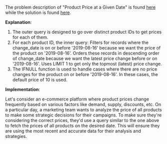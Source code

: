 The problem description of "Product Price at a Given Date" is found [here](https://leetcode.com/problems/product-price-at-a-given-date/description/?envType=study-plan-v2&envId=top-sql-50) while the solution is found [here](https://github.com/aurimas13/Solutions-To-Problems/blob/main/LeetCode/SQL%20Solutions/Product%20Price%20at%20a%20Given%20Date/product.sql).

**Explanation**:

1. The outer query is designed to go over distinct product IDs to get prices for each of them.
2. For each product ID, the inner query:
Filters for records where the change_date is on or before '2019-08-16' because we want the price of the product on '2019-08-16'.
Orders these records in descending order of change_date because we want the latest price change before or on '2019-08-16'.
Uses LIMIT 1 to get only the topmost (latest) price change.
3. The IFNULL function is used to handle cases where there are no price changes for the product on or before '2019-08-16'. In these cases, the default price of 10 is used.

**Implementation**:

Let's consider an e-commerce platform where product prices change frequently based on various factors like demand, supply, discounts, etc. On a particular day, a marketing team wants to analyze the price of all products to make some strategic decisions for their campaigns. To make sure they're considering the correct prices, they'd use a query similar to the one above to fetch the prices of all products on the desired date. This will ensure they are using the most recent and accurate data for their analysis and strategies.





